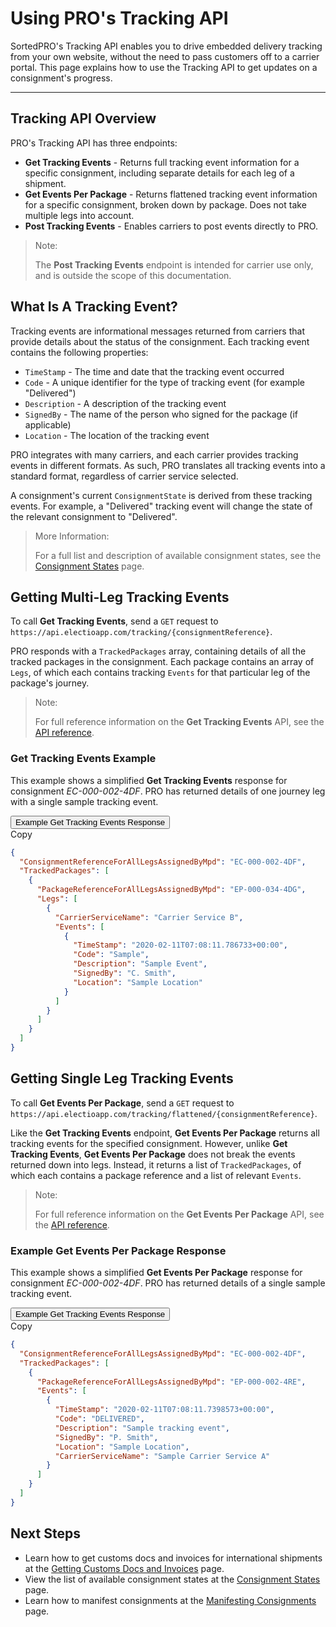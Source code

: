 # Using PRO's Tracking API

SortedPRO's Tracking API enables you to drive embedded delivery tracking from your own website, without the need to pass customers off to a carrier portal. This page explains how to use the Tracking API to get updates on a consignment's progress.

---

## Tracking API Overview

PRO's Tracking API has three endpoints:

* **Get Tracking Events** - Returns full tracking event information for a specific consignment, including separate details for each leg of a shipment.
* **Get Events Per Package** - Returns flattened tracking event information for a specific consignment, broken down by package. Does not take multiple legs into account.
* **Post Tracking Events** - Enables carriers to post events directly to PRO.

> <span class="note-header">Note:</span>
>
> The **Post Tracking Events** endpoint is intended for carrier use only, and is outside the scope of this documentation.

## What Is A Tracking Event?

Tracking events are informational messages returned from carriers that provide details about the status of the consignment. Each tracking event contains the following properties:

* `TimeStamp` - The time and date that the tracking event occurred
* `Code` - A unique identifier for the type of tracking event (for example "Delivered")
* `Description` - A description of the tracking event
* `SignedBy` - The name of the person who signed for the package (if applicable)
* `Location` - The location of the tracking event

PRO integrates with many carriers, and each carrier provides tracking events in different formats. As such, PRO translates all tracking events into a standard format, regardless of carrier service selected.

A consignment's current `ConsignmentState` is derived from these tracking events. For example, a "Delivered" tracking event will change the state of the relevant consignment to "Delivered".

> <span class="note-header">More Information:</span>
>
> For a full list and description of available consignment states, see the [Consignment States](/pro/api/help/consignment_states.html) page.

## Getting Multi-Leg Tracking Events

To call **Get Tracking Events**, send a `GET` request to `https://api.electioapp.com/tracking/{consignmentReference}`. 

PRO responds with a `TrackedPackages` array, containing details of all the tracked packages in the consignment. Each package contains an array of `Legs`, of which each contains tracking `Events` for that particular leg of the package's journey.

> <span class="note-header">Note:</span>
>
> For full reference information on the **Get Tracking Events** API, see the [API reference](https://docs.electioapp.com/#/api/GetTrackingEvents).

### Get Tracking Events Example

This example shows a simplified **Get Tracking Events** response for consignment _EC-000-002-4DF_. PRO has returned details of one journey leg with a single sample tracking event.

<div class="tab">
    <button class="staticTabButton">Example Get Tracking Events Response</button>
    <div class="copybutton" onclick="CopyToClipboard(this, 'trackEventResponse')"><span class='glyphicon glyphicon-copy'></span><span class='copy'>Copy</span></div>
</div>

<div id="trackEventResponse" class="staticTabContent" onclick="CopyToClipboard(this, 'trackEventResponse')">

```json
{
  "ConsignmentReferenceForAllLegsAssignedByMpd": "EC-000-002-4DF",
  "TrackedPackages": [
    {
      "PackageReferenceForAllLegsAssignedByMpd": "EP-000-034-4DG",
      "Legs": [
        {
          "CarrierServiceName": "Carrier Service B",
          "Events": [
            {
              "TimeStamp": "2020-02-11T07:08:11.786733+00:00",
              "Code": "Sample",
              "Description": "Sample Event",
              "SignedBy": "C. Smith",
              "Location": "Sample Location"
            }
          ]
        }
      ]
    }
  ]
}
```

</div>

## Getting Single Leg Tracking Events

To call **Get Events Per Package**, send a `GET` request to `https://api.electioapp.com/tracking/flattened/{consignmentReference}`.

Like the **Get Tracking Events** endpoint, **Get Events Per Package** returns all tracking events for the specified consignment. However, unlike **Get Tracking Events**, **Get Events Per Package** does not break the events returned down into legs. Instead, it returns a list of `TrackedPackages`, of which each contains a package reference and a list of relevant `Events`.

> <span class="note-header">Note:</span>
>
> For full reference information on the **Get Events Per Package** API, see the [API reference](https://docs.electioapp.com/#/api/GetEventsPerPackage).

### Example Get Events Per Package Response

This example shows a simplified **Get Events Per Package** response for consignment _EC-000-002-4DF_. PRO has returned details of a single sample tracking event.

<div class="tab">
    <button class="staticTabButton">Example Get Tracking Events Response</button>
    <div class="copybutton" onclick="CopyToClipboard(this, 'trackEventResponse')"><span class='glyphicon glyphicon-copy'></span><span class='copy'>Copy</span></div>
</div>

<div id="trackEventResponse" class="staticTabContent" onclick="CopyToClipboard(this, 'trackEventResponse')">

```json
{
  "ConsignmentReferenceForAllLegsAssignedByMpd": "EC-000-002-4DF",
  "TrackedPackages": [
    {
      "PackageReferenceForAllLegsAssignedByMpd": "EP-000-002-4RE",
      "Events": [
        {
          "TimeStamp": "2020-02-11T07:08:11.7398573+00:00",
          "Code": "DELIVERED",
          "Description": "Sample tracking event",
          "SignedBy": "P. Smith",
          "Location": "Sample Location",
          "CarrierServiceName": "Sample Carrier Service A"
        }
      ]
    }
  ]
}
```

</div>

## Next Steps

* Learn how to get customs docs and invoices for international shipments at the [Getting Customs Docs and Invoices](/pro/api/help/getting_customs_docs_and_invoices.html) page.
* View the list of available consignment states at the [Consignment States](/pro/api/help/consignment_states.html) page.
* Learn how to manifest consignments at the [Manifesting Consignments](/pro/api/help/manifesting_consignments.html) page.

<script src="../../scripts/requesttabs.js"></script>
<script src="../../scripts/responsetabs.js"></script>
<script src="../../scripts/copy.js"></script>